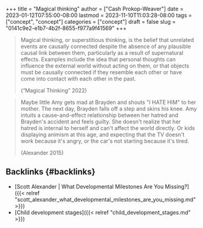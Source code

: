 +++
title = "Magical thinking"
author = ["Cash Prokop-Weaver"]
date = 2023-01-12T07:55:00-08:00
lastmod = 2023-11-10T11:03:28-08:00
tags = ["concept", "concept"]
categories = ["concept"]
draft = false
slug = "0141c9e2-e1b7-4b2f-8655-f977a9f41569"
+++

> Magical thinking, or superstitious thinking, is the belief that unrelated events are causally connected despite the absence of any plausible causal link between them, particularly as a result of supernatural effects. Examples include the idea that personal thoughts can influence the external world without acting on them, or that objects must be causally connected if they resemble each other or have come into contact with each other in the past.
>
> (“Magical Thinking” 2022)

<!--quoteend-->

> Maybe little Amy gets mad at Brayden and shouts "I HATE HIM" to her mother. The next day, Brayden falls off a step and skins his knee. Amy intuits a cause-and-effect relationship between her hatred and Brayden's accident and feels guilty. She doesn't realize that her hatred is internal to herself and can't affect the world directly. Or kids displaying animism at this age, and expecting that the TV doesn't work because it's angry, or the car's not starting because it's tired.
>
> (Alexander 2015)


## Backlinks {#backlinks}

-   [Scott Alexander | What Developmental Milestones Are You Missing?]({{< relref "scott_alexander_what_developmental_milestones_are_you_missing.md" >}})
-   [Child development stages]({{< relref "child_development_stages.md" >}})

